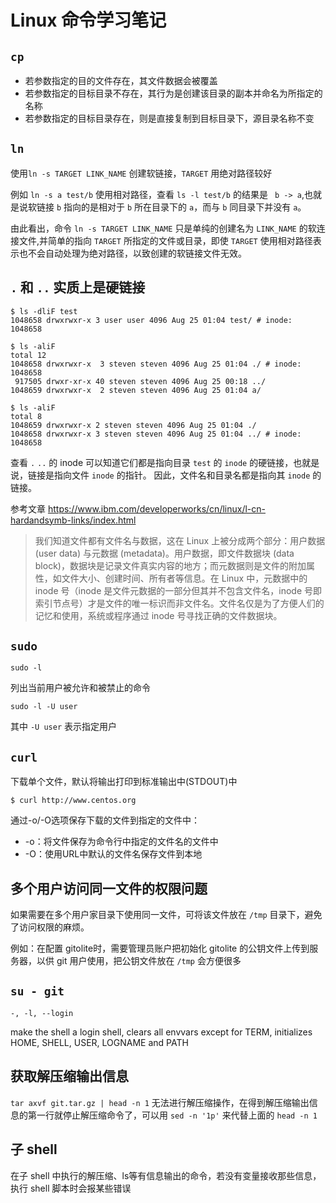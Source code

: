 # Linux 命令学习笔记

## `cp`

* 若参数指定的目的文件存在，其文件数据会被覆盖
* 若参数指定的目标目录不存在，其行为是创建该目录的副本并命名为所指定的名称
* 若参数指定的目标目录存在，则是直接复制到目标目录下，源目录名称不变

## `ln`

使用`ln -s TARGET LINK_NAME` 创建软链接，`TARGET` 用绝对路径较好

例如 `ln -s a test/b` 使用相对路径，查看 `ls -l test/b` 的结果是 ` b -> a`,也就是说软链接 `b` 指向的是相对于 `b` 所在目录下的 `a`，而与 `b` 同目录下并没有 `a`。

由此看出，命令 `ln -s TARGET LINK_NAME` 只是单纯的创建名为 `LINK_NAME` 的软连接文件,并简单的指向 `TARGET` 所指定的文件或目录，即使 `TARGET` 使用相对路径表示也不会自动处理为绝对路径，以致创建的软链接文件无效。


## `.` 和 `..` 实质上是硬链接

```shell
$ ls -dliF test
1048658 drwxrwxr-x 3 user user 4096 Aug 25 01:04 test/ # inode: 1048658

$ ls -aliF
total 12
1048658 drwxrwxr-x  3 steven steven 4096 Aug 25 01:04 ./ # inode: 1048658
 917505 drwxr-xr-x 40 steven steven 4096 Aug 25 00:18 ../
1048659 drwxrwxr-x  2 steven steven 4096 Aug 25 01:04 a/

$ ls -aliF
total 8
1048659 drwxrwxr-x 2 steven steven 4096 Aug 25 01:04 ./
1048658 drwxrwxr-x 3 steven steven 4096 Aug 25 01:04 ../ # inode: 1048658
```

查看 `.` `..` 的 inode 可以知道它们都是指向目录 `test` 的 `inode` 的硬链接，也就是说，链接是指向文件 `inode` 的指针。
因此，文件名和目录名都是指向其 `inode` 的链接。

参考文章 https://www.ibm.com/developerworks/cn/linux/l-cn-hardandsymb-links/index.html

>我们知道文件都有文件名与数据，这在 Linux 上被分成两个部分：用户数据 (user data) 与元数据 (metadata)。用户数据，即文件数据块 (data block)，数据块是记录文件真实内容的地方；而元数据则是文件的附加属性，如文件大小、创建时间、所有者等信息。在 Linux 中，元数据中的 inode 号（inode 是文件元数据的一部分但其并不包含文件名，inode 号即索引节点号）才是文件的唯一标识而非文件名。文件名仅是为了方便人们的记忆和使用，系统或程序通过 inode 号寻找正确的文件数据块。

## `sudo`

```
sudo -l
```

列出当前用户被允许和被禁止的命令

```
sudo -l -U user
```

其中 `-U user` 表示指定用户

## `curl`

下载单个文件，默认将输出打印到标准输出中(STDOUT)中

```
$ curl http://www.centos.org
```

通过-o/-O选项保存下载的文件到指定的文件中：

* -o：将文件保存为命令行中指定的文件名的文件中
* -O：使用URL中默认的文件名保存文件到本地

## 多个用户访问同一文件的权限问题

如果需要在多个用户家目录下使用同一文件，可将该文件放在 ```/tmp``` 目录下，避免了访问权限的麻烦。

例如：在配置 gitolite时，需要管理员账户把初始化 gitolite 的公钥文件上传到服务器，以供 git 用户使用，把公钥文件放在 ```/tmp``` 会方便很多

## `su - git`

`-, -l, --login`

make  the  shell a login shell, clears all envvars except for TERM, initializes HOME, SHELL, USER, LOGNAME and PATH



## 获取解压缩输出信息

`tar axvf git.tar.gz | head -n 1` 无法进行解压缩操作，在得到解压缩输出信息的第一行就停止解压缩命令了，可以用 `sed -n '1p'` 来代替上面的 `head -n 1`

## 子 shell

在子 shell 中执行的解压缩、ls等有信息输出的命令，若没有变量接收那些信息，执行 shell 脚本时会报某些错误
